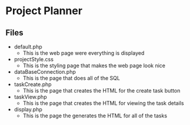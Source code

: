 # Project Planner
## Files
- default.php
  - This is the web page were everything is displayed
- projectStyle.css
  - This is the styling page that makes the web page look nice
- dataBaseConnection.php
  - This is the page that does all of the SQL
- taskCreate.php
  - This is the page that creates the HTML for the create task button
- taskView.php
  - This is the page that creates the HTML for viewing the task details
- display.php
  - This is the page the generates the HTML for all of the tasks

